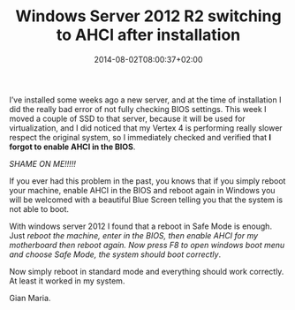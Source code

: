 ﻿---
title: "Windows Server 2012 R2 switching to AHCI after installation"
description: ""
date: 2014-08-02T08:00:37+02:00
draft: false
tags: [EverydayLife]
categories: [EverydayLife]
---
I’ve installed some weeks ago a new server, and at the time of installation I did the really bad error of not fully checking BIOS settings. This week I moved a couple of SSD to that server, because it will be used for virtualization, and I did noticed that my Vertex 4 is performing really slower respect the original system, so I immediately checked and verified that **I forgot to enable AHCI in the BIOS**.

*SHAME ON ME!!!!!*

If you ever had this problem in the past, you knows that if you simply reboot your machine, enable AHCI in the BIOS and reboot again in Windows you will be welcomed with a beautiful Blue Screen telling you that the system is not able to boot.

With windows server 2012 I found that a reboot in Safe Mode is enough. Just *reboot the machine, enter in the BIOS, then enable AHCI for my motherboard then reboot again. Now press F8 to open windows boot menu and choose Safe Mode, the system should boot correctly*.

Now simply reboot in standard mode and everything should work correctly. At least it worked in my system.

Gian Maria.
